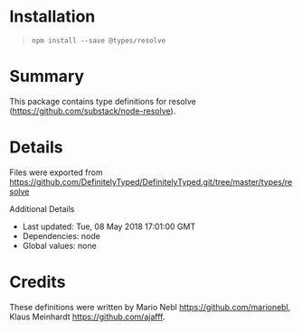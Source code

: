 # Installation

> `npm install --save @types/resolve`

# Summary

This package contains type definitions for resolve (https://github.com/substack/node-resolve).

# Details

Files were exported from https://github.com/DefinitelyTyped/DefinitelyTyped.git/tree/master/types/resolve

Additional Details

- Last updated: Tue, 08 May 2018 17:01:00 GMT
- Dependencies: node
- Global values: none

# Credits

These definitions were written by Mario Nebl <https://github.com/marionebl>, Klaus Meinhardt <https://github.com/ajafff>.
